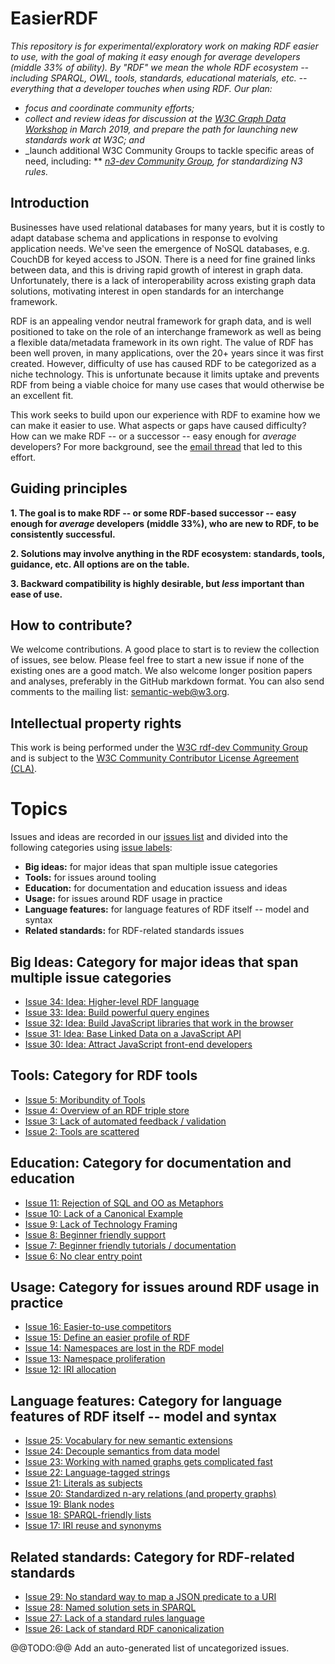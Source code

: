# EasierRDF

_This repository is for experimental/exploratory work on making RDF easier to use, with the goal of making it easy enough for *average* developers (middle 33% of ability).  By "RDF" we mean the whole RDF ecosystem -- including SPARQL, OWL, tools, standards, educational materials, etc. -- everything that a developer touches when using RDF.  Our plan:_
* _focus and coordinate community efforts;_
* _collect and review ideas for discussion at the [W3C Graph Data Workshop](https://www.w3.org/Data/events/data-ws-2019/cfp.html) in March 2019, and prepare the path for launching new standards work at W3C; and_
* _launch additional W3C Community Groups to tackle specific areas of need, including:
** _[n3-dev Community Group](https://www.w3.org/community/n3-dev/), for standardizing N3 rules._

## Introduction

Businesses have used relational databases for many years, but it is costly to adapt database schema and applications in response to evolving application needs. We've seen the emergence of NoSQL databases, e.g. CouchDB for keyed access to JSON. There is a need for fine grained links between data, and this is driving rapid growth of interest in graph data.  Unfortunately, there is a lack of interoperability across existing graph data solutions, motivating interest in open standards for an interchange framework. 

RDF is an appealing vendor neutral framework for graph data, and is well positioned to take on the role of an interchange framework as well as being a flexible data/metadata framework in its own right.  The value of RDF has been well proven, in many applications, over the 20+ years since it was first created.  However, difficulty of use has caused RDF to be categorized as a niche technology. This is unfortunate because it limits uptake and prevents RDF from being a viable choice for many use cases that would otherwise be an excellent fit.

This work seeks to build upon our experience with RDF to examine how we can make it easier to use.  What aspects or gaps have caused difficulty?  How can we make RDF -- or a successor -- easy enough for *average* developers?  For more background, see the [email thread](https://lists.w3.org/Archives/Public/semantic-web/2018Nov/0036.html) that led to this effort.

## Guiding principles

**1. The goal is to make RDF -- or some RDF-based successor -- easy enough for *average* developers (middle 33%), who are new to RDF, to be consistently successful.**

**2. Solutions may involve anything in the RDF ecosystem: standards, tools, guidance, etc.  All options are on the table.**

**3. Backward compatibility is highly desirable, but *less* important than ease of use.**

## How to contribute?

We welcome contributions. A good place to start is to review the collection of issues, see below. Please feel free to start a new issue if none of the existing ones are a good match. We also welcome longer position papers and analyses, preferably in the GitHub markdown format.  You can also send comments to the mailing list: [semantic-web@w3.org](https://lists.w3.org/Archives/Public/semantic-web/).

## Intellectual property rights

This work is being performed under the [W3C rdf-dev Community Group](https://www.w3.org/community/rdf-dev/) and is subject to the [W3C Community Contributor License Agreement (CLA)](https://www.w3.org/community/about/agreements/cla/).

# Topics

Issues and ideas are recorded in our [issues list](https://github.com/w3c/EasierRDF/issues) and divided into the following categories using [issue labels](https://github.com/w3c/EasierRDF/labels):
* **Big ideas:** for major ideas that span multiple issue categories
* **Tools:** for issues around tooling
* **Education:** for documentation and education issuess and ideas
* **Usage:** for issues around RDF usage in practice
* **Language features:** for language features of RDF itself -- model and syntax
* **Related standards:**  for RDF-related standards issues

## Big Ideas: Category for major ideas that span multiple issue categories
<!-- BEGIN_DO_NOT_EDIT! Category: big ideas -->
* [Issue 34: Idea: Higher-level RDF language](https://github.com/w3c/EasierRDF/issues/34)
* [Issue 33: Idea: Build powerful query engines](https://github.com/w3c/EasierRDF/issues/33)
* [Issue 32: Idea: Build JavaScript libraries that work in the browser](https://github.com/w3c/EasierRDF/issues/32)
* [Issue 31: Idea: Base Linked Data on a JavaScript API](https://github.com/w3c/EasierRDF/issues/31)
* [Issue 30: Idea: Attract JavaScript front-end developers](https://github.com/w3c/EasierRDF/issues/30)
<!-- END_DO_NOT_EDIT! Category: big ideas -->

## Tools: Category for RDF tools
<!-- BEGIN_DO_NOT_EDIT! Category: tools -->
* [Issue 5: Moribundity of Tools](https://github.com/w3c/EasierRDF/issues/5)
* [Issue 4: Overview of an RDF triple store](https://github.com/w3c/EasierRDF/issues/4)
* [Issue 3: Lack of automated feedback / validation](https://github.com/w3c/EasierRDF/issues/3)
* [Issue 2: Tools are scattered](https://github.com/w3c/EasierRDF/issues/2)
<!-- END_DO_NOT_EDIT! Category: tools -->

## Education: Category for documentation and education
<!-- BEGIN_DO_NOT_EDIT! Category: education -->
* [Issue 11: Rejection of SQL and OO as Metaphors](https://github.com/w3c/EasierRDF/issues/11)
* [Issue 10: Lack of a Canonical Example](https://github.com/w3c/EasierRDF/issues/10)
* [Issue 9: Lack of Technology Framing](https://github.com/w3c/EasierRDF/issues/9)
* [Issue 8: Beginner friendly support](https://github.com/w3c/EasierRDF/issues/8)
* [Issue 7: Beginner friendly tutorials / documentation](https://github.com/w3c/EasierRDF/issues/7)
* [Issue 6: No clear entry point](https://github.com/w3c/EasierRDF/issues/6)
<!-- END_DO_NOT_EDIT! Category: education -->

## Usage: Category for issues around RDF usage in practice
<!-- BEGIN_DO_NOT_EDIT! Category: usage -->
* [Issue 16: Easier-to-use competitors](https://github.com/w3c/EasierRDF/issues/16)
* [Issue 15: Define an easier profile of RDF](https://github.com/w3c/EasierRDF/issues/15)
* [Issue 14: Namespaces are lost in the RDF model](https://github.com/w3c/EasierRDF/issues/14)
* [Issue 13: Namespace proliferation](https://github.com/w3c/EasierRDF/issues/13)
* [Issue 12: IRI allocation](https://github.com/w3c/EasierRDF/issues/12)
<!-- END_DO_NOT_EDIT! Category: usage -->

## Language features: Category for language features of RDF itself -- model and syntax
<!-- BEGIN_DO_NOT_EDIT! Category: language features -->
* [Issue 25: Vocabulary for new semantic extensions](https://github.com/w3c/EasierRDF/issues/25)
* [Issue 24: Decouple semantics from data model](https://github.com/w3c/EasierRDF/issues/24)
* [Issue 23: Working with named graphs gets complicated fast](https://github.com/w3c/EasierRDF/issues/23)
* [Issue 22: Language-tagged strings](https://github.com/w3c/EasierRDF/issues/22)
* [Issue 21: Literals as subjects](https://github.com/w3c/EasierRDF/issues/21)
* [Issue 20: Standardized n-ary relations (and property graphs)](https://github.com/w3c/EasierRDF/issues/20)
* [Issue 19: Blank nodes](https://github.com/w3c/EasierRDF/issues/19)
* [Issue 18: SPARQL-friendly lists](https://github.com/w3c/EasierRDF/issues/18)
* [Issue 17: IRI reuse and synonyms](https://github.com/w3c/EasierRDF/issues/17)
<!-- END_DO_NOT_EDIT! Category: language features -->

## Related standards: Category for RDF-related standards
<!-- BEGIN_DO_NOT_EDIT! Category: related standards -->
* [Issue 29: No standard way to map a JSON predicate to a URI](https://github.com/w3c/EasierRDF/issues/29)
* [Issue 28: Named solution sets in SPARQL](https://github.com/w3c/EasierRDF/issues/28)
* [Issue 27: Lack of a standard rules language](https://github.com/w3c/EasierRDF/issues/27)
* [Issue 26: Lack of standard RDF canonicalization](https://github.com/w3c/EasierRDF/issues/26)
<!-- END_DO_NOT_EDIT! Category: related standards -->

@@TODO:@@ Add an auto-generated list of uncategorized issues.


